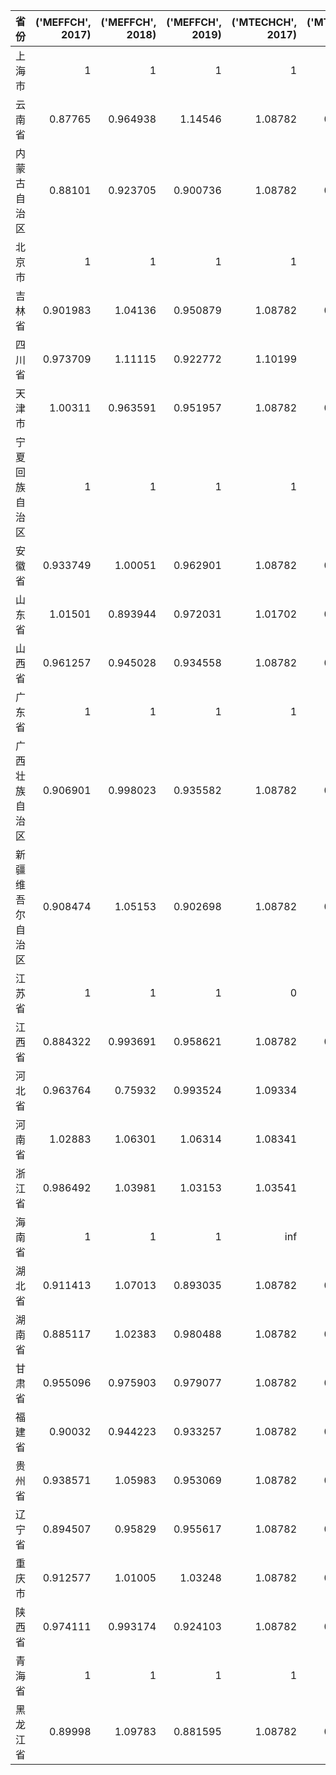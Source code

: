 | 省份             |   ('MEFFCH', 2017) |   ('MEFFCH', 2018) |   ('MEFFCH', 2019) |   ('MTECHCH', 2017) |   ('MTECHCH', 2018) |   ('MTECHCH', 2019) |   ('MQ', 2017) |   ('MQ', 2018) |   ('MQ', 2019) |
|:-----------------|-------------------:|-------------------:|-------------------:|--------------------:|--------------------:|--------------------:|---------------:|---------------:|---------------:|
| 上海市           |           1        |           1        |           1        |             1       |            1        |           inf       |       1        |       1        |     inf        |
| 云南省           |           0.87765  |           0.964938 |           1.14546  |             1.08782 |            0.985046 |             1.02521 |       0.954729 |       0.950509 |       1.17433  |
| 内蒙古自治区     |           0.88101  |           0.923705 |           0.900736 |             1.08782 |            0.985046 |             1.02521 |       0.958384 |       0.909892 |       0.923442 |
| 北京市           |           1        |           1        |           1        |             1       |            1        |             1       |       1        |       1        |       1        |
| 吉林省           |           0.901983 |           1.04136  |           0.950879 |             1.08782 |            0.985046 |             1.02521 |       0.981198 |       1.02579  |       0.97485  |
| 四川省           |           0.973709 |           1.11115  |           0.922772 |             1.10199 |            1.01328  |             1.02521 |       1.07302  |       1.1259   |       0.946034 |
| 天津市           |           1.00311  |           0.963591 |           0.951957 |             1.08782 |            0.985046 |             1.02521 |       1.09121  |       0.949181 |       0.975954 |
| 宁夏回族自治区   |           1        |           1        |           1        |             1       |            1        |             1       |       1        |       1        |       1        |
| 安徽省           |           0.933749 |           1.00051  |           0.962901 |             1.08782 |            0.985046 |             1.02521 |       1.01576  |       0.985546 |       0.987174 |
| 山东省           |           1.01501  |           0.893944 |           0.972031 |             1.01702 |            0.992192 |             0.99785 |       1.03229  |       0.886964 |       0.969941 |
| 山西省           |           0.961257 |           0.945028 |           0.934558 |             1.08782 |            0.985046 |             1.02521 |       1.04568  |       0.930896 |       0.958117 |
| 广东省           |           1        |           1        |           1        |             1       |            1        |             1       |       1        |       1        |       1        |
| 广西壮族自治区   |           0.906901 |           0.998023 |           0.935582 |             1.08782 |            0.985046 |             1.02521 |       0.986548 |       0.983098 |       0.959167 |
| 新疆维吾尔自治区 |           0.908474 |           1.05153  |           0.902698 |             1.08782 |            0.985046 |             1.02521 |       0.98826  |       1.03581  |       0.925453 |
| 江苏省           |           1        |           1        |           1        |             0       |            0        |           inf       |       0        |       0        |     inf        |
| 江西省           |           0.884322 |           0.993691 |           0.958621 |             1.08782 |            0.985046 |             1.02521 |       0.961987 |       0.978831 |       0.982786 |
| 河北省           |           0.963764 |           0.75932  |           0.993524 |             1.09334 |            1.03692  |             1.02808 |       1.05372  |       0.787354 |       1.02143  |
| 河南省           |           1.02883  |           1.06301  |           1.06314  |             1.08341 |            1.02632  |             1.019   |       1.11464  |       1.09099  |       1.08333  |
| 浙江省           |           0.986492 |           1.03981  |           1.03153  |             1.03541 |            1.00078  |             1.00278 |       1.02142  |       1.04063  |       1.03439  |
| 海南省           |           1        |           1        |           1        |           inf       |          inf        |           inf       |     inf        |     inf        |     inf        |
| 湖北省           |           0.911413 |           1.07013  |           0.893035 |             1.08782 |            0.991927 |             1.02521 |       0.991457 |       1.06149  |       0.915548 |
| 湖南省           |           0.885117 |           1.02383  |           0.980488 |             1.08782 |            0.985046 |             1.02521 |       0.962852 |       1.00852  |       1.0052   |
| 甘肃省           |           0.955096 |           0.975903 |           0.979077 |             1.08782 |            0.985046 |             1.02521 |       1.03898  |       0.96131  |       1.00376  |
| 福建省           |           0.90032  |           0.944223 |           0.933257 |             1.08782 |            0.985046 |             1.02521 |       0.97939  |       0.930103 |       0.956783 |
| 贵州省           |           0.938571 |           1.05983  |           0.953069 |             1.08782 |            0.985046 |             1.02521 |       1.021    |       1.04399  |       0.977094 |
| 辽宁省           |           0.894507 |           0.95829  |           0.955617 |             1.08782 |            0.985046 |             1.02521 |       0.973066 |       0.94396  |       0.979707 |
| 重庆市           |           0.912577 |           1.01005  |           1.03248  |             1.08782 |            0.985046 |             1.02521 |       0.992723 |       0.994941 |       1.05851  |
| 陕西省           |           0.974111 |           0.993174 |           0.924103 |             1.08782 |            0.985046 |             1.02521 |       1.05966  |       0.978322 |       0.947399 |
| 青海省           |           1        |           1        |           1        |             1       |            1        |             1       |       1        |       1        |       1        |
| 黑龙江省         |           0.89998  |           1.09783  |           0.881595 |             1.08782 |            0.985046 |             1.02521 |       0.97902  |       1.08142  |       0.903819 |